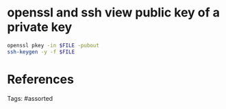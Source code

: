 # openssl and ssh view public key of a private key
```bash
openssl pkey -in $FILE -pubout
ssh-keygen -y -f $FILE
```

# References

Tags:
    #assorted
